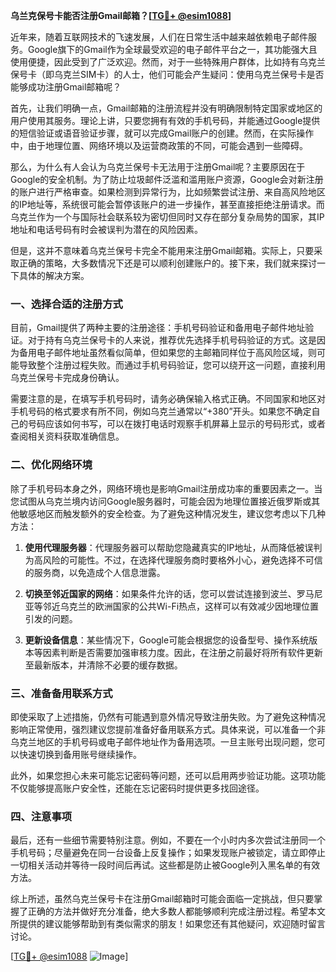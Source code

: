 **乌兰克保号卡能否注册Gmail邮箱？[[TG💪+ @esim1088](https://t.me/s/esim1088)]**

近年来，随着互联网技术的飞速发展，人们在日常生活中越来越依赖电子邮件服务。Google旗下的Gmail作为全球最受欢迎的电子邮件平台之一，其功能强大且使用便捷，因此受到了广泛欢迎。然而，对于一些特殊用户群体，比如持有乌克兰保号卡（即乌克兰SIM卡）的人士，他们可能会产生疑问：使用乌克兰保号卡是否能够成功注册Gmail邮箱呢？

首先，让我们明确一点，Gmail邮箱的注册流程并没有明确限制特定国家或地区的用户使用其服务。理论上讲，只要您拥有有效的手机号码，并能通过Google提供的短信验证或语音验证步骤，就可以完成Gmail账户的创建。然而，在实际操作中，由于地理位置、网络环境以及运营商政策的不同，可能会遇到一些障碍。

那么，为什么有人会认为乌克兰保号卡无法用于注册Gmail呢？主要原因在于Google的安全机制。为了防止垃圾邮件泛滥和滥用账户资源，Google会对新注册的账户进行严格审查。如果检测到异常行为，比如频繁尝试注册、来自高风险地区的IP地址等，系统很可能会暂停该账户的进一步操作，甚至直接拒绝注册请求。而乌克兰作为一个与国际社会联系较为密切但同时又存在部分复杂局势的国家，其IP地址和电话号码有时会被误判为潜在的风险因素。

但是，这并不意味着乌克兰保号卡完全不能用来注册Gmail邮箱。实际上，只要采取正确的策略，大多数情况下还是可以顺利创建账户的。接下来，我们就来探讨一下具体的解决方案。

### 一、选择合适的注册方式

目前，Gmail提供了两种主要的注册途径：手机号码验证和备用电子邮件地址验证。对于持有乌克兰保号卡的人来说，推荐优先选择手机号码验证的方式。这是因为备用电子邮件地址虽然看似简单，但如果您的主邮箱同样位于高风险区域，则可能导致整个注册过程失败。而通过手机号码验证，您可以绕开这一问题，直接利用乌克兰保号卡完成身份确认。

需要注意的是，在填写手机号码时，请务必确保输入格式正确。不同国家和地区对手机号码的格式要求有所不同，例如乌克兰通常以“+380”开头。如果您不确定自己的号码应该如何书写，可以在拨打电话时观察手机屏幕上显示的号码形式，或者查阅相关资料获取准确信息。

### 二、优化网络环境

除了手机号码本身之外，网络环境也是影响Gmail注册成功率的重要因素之一。当您试图从乌克兰境内访问Google服务器时，可能会因为地理位置接近俄罗斯或其他敏感地区而触发额外的安全检查。为了避免这种情况发生，建议您考虑以下几种方法：

1. **使用代理服务器**：代理服务器可以帮助您隐藏真实的IP地址，从而降低被误判为高风险的可能性。不过，在选择代理服务商时要格外小心，避免选择不可信的服务商，以免造成个人信息泄露。
   
2. **切换至邻近国家的网络**：如果条件允许的话，您可以尝试连接到波兰、罗马尼亚等邻近乌克兰的欧洲国家的公共Wi-Fi热点，这样可以有效减少因地理位置引发的问题。

3. **更新设备信息**：某些情况下，Google可能会根据您的设备型号、操作系统版本等因素判断是否需要加强审核力度。因此，在注册之前最好将所有软件更新至最新版本，并清除不必要的缓存数据。

### 三、准备备用联系方式

即使采取了上述措施，仍然有可能遇到意外情况导致注册失败。为了避免这种情况影响正常使用，强烈建议您提前准备好备用联系方式。具体来说，可以准备一个非乌克兰地区的手机号码或电子邮件地址作为备用选项。一旦主账号出现问题，您可以快速切换到备用账号继续操作。

此外，如果您担心未来可能忘记密码等问题，还可以启用两步验证功能。这项功能不仅能够提高账户安全性，还能在忘记密码时提供更多找回途径。

### 四、注意事项

最后，还有一些细节需要特别注意。例如，不要在一个小时内多次尝试注册同一个手机号码；尽量避免在同一台设备上反复操作；如果发现账户被锁定，请立即停止一切相关活动并等待一段时间后再试。这些都是防止被Google列入黑名单的有效方法。

综上所述，虽然乌克兰保号卡在注册Gmail邮箱时可能会面临一定挑战，但只要掌握了正确的方法并做好充分准备，绝大多数人都能够顺利完成注册过程。希望本文所提供的建议能够帮助到有类似需求的朋友！如果您还有其他疑问，欢迎随时留言讨论。

[[TG💪+ @esim1088](https://t.me/s/esim1088) ![Image](https://i.postimg.cc/4NQfJmqS/Snipaste-2025-05-13-00-14-12.png)]